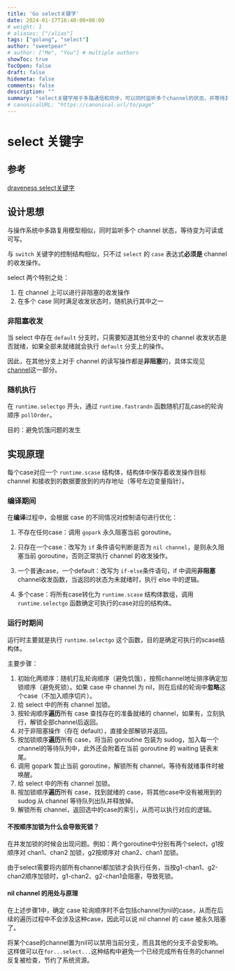 ```yaml
---
title: 'Go select关键字'
date: 2024-01-17T16:40:00+08:00
# weight: 1
# aliases: ["/alias"]
tags: ["golang", "select"]
author: "sweetpear"
# author: ["Me", "You"] # multiple authors
showToc: true
TocOpen: false
draft: false
hidemeta: false
comments: false
description: ""
summary: "select关键字用于多路通信和同步，可以同时监听多个channel的状态，并等待其中一个channel就绪。它具有非阻塞收发和随机执行的特点，通过编译和运行时的优化与机制来实现多路通信。select是Go中处理并发通信和同步的强大工具。"
# canonicalURL: "https://canonical.url/to/page"
---
```

# select 关键字

## 参考
[draveness select关键字](https://draveness.me/golang/docs/part2-foundation/ch05-keyword/golang-select/#52-select)

## 设计思想
与操作系统中多路复用模型相似，同时监听多个 channel 状态，等待变为可读或可写。

与 `switch` 关键字的控制结构相似，只不过 `select` 的 `case` 表达式**必须是** channel 的收发操作。

select 两个特别之处：
1. 在 channel 上可以进行非阻塞的收发操作
2. 在多个 case 同时满足收发状态时，随机执行其中之一

### 非阻塞收发
当 select 中存在 `default` 分支时，只需要知道其他分支中的 channel 收发状态是否就绪，如果全部未就绪就会执行 `default` 分支上的操作。

因此，在其他分支上对于 channel 的读写操作都是**非阻塞**的，具体实现见[channel](https://sweetpear0108.github.io/blog/posts/golang/channel/)这一部分。

### 随机执行
在 `runtime.selectgo` 开头，通过 `runtime.fastrandn` 函数随机打乱case的轮询顺序 `pollOrder`。

目的：避免饥饿问题的发生

## 实现原理
每个case对应一个 `runtime.scase` 结构体，结构体中保存着收发操作目标 channel 和接收到的数据要放到的内存地址（等号左边变量指针）。

### 编译期间

在**编译**过程中，会根据 case 的不同情况对控制语句进行优化：

1. 不存在任何case：调用 `gopark` 永久阻塞当前 goroutine。

2. 只存在一个case：改写为 `if` 条件语句判断是否为 `nil channel`，是则永久阻塞当前 goroutine，否则正常执行 channel 的收发操作。 

3. 一个普通case，一个default：改写为 `if-else`条件语句，if 中调用**非阻塞**channel收发函数，当返回的状态为未就绪时，执行 else 中的逻辑。

4. 多个case：将所有case转化为 `runtime.scase` 结构体数组，调用 `runtime.selectgo` 函数确定可执行的case对应的结构体。

### 运行时期间

运行时主要就是执行 `runtime.selectgo` 这个函数，目的是确定可执行的scase结构体。

主要步骤：
1. 初始化两顺序：随机打乱轮询顺序（避免饥饿），按照channel地址排序确定加锁顺序（避免死锁）。如果 case 中 channel 为 nil，则在后续的轮询中**忽略**这个case（不加入顺序切片）。
2. 给 select 中的所有 channel 加锁。
3. 按轮询顺序**遍历**所有 case 查找存在的准备就绪的 channel，如果有，立刻执行，解锁全部channel后返回。
4. 对于非阻塞操作（存在 default），直接全部解锁并返回。
5. 按加锁顺序**遍历**所有 case，将当前 goroutine 包装为 sudog，加入每一个channel的等待队列中，此外还会附着在当前 goroutine 的 waiting 链表末尾。
6. 调用 gopark 暂止当前 goroutine，解锁所有 channel，等待有就绪事件时被唤醒。
7. 给 select 中的所有 channel 加锁。
8. 按加锁顺序**遍历**所有 case，找到就绪的 case，将其他case中没有被用到的 sudog 从 channel 等待队列出队并释放掉。
9. 解锁所有 channel，返回选中的case的索引，从而可以执行对应的逻辑。


#### 不按顺序加锁为什么会导致死锁？
在并发加锁的时候会出现问题。例如：两个goroutine中分别有两个select，g1按顺序对 chan1、chan2 加锁，g2按顺序对 chan2、chan1 加锁。

由于select需要将内部所有channel都加锁才会执行任务，当按g1-chan1、g2-chan2顺序加锁时，g1-chan2、g2-chan1会阻塞，导致死锁。


#### nil channel 的用处与原理
在上述步骤1中，确定 case 轮询顺序时不会包括channel为nil的case，从而在后续的遍历过程中不会涉及这种case，因此可以说 nil channel 的 case 被永久阻塞了。

将某个case的channel置为nil可以禁用当前分支，而且其他的分支不会受影响。这样做可以在```for...select...```这种结构中避免一个已经完成所有任务的channel反复被检查，节约了系统资源。